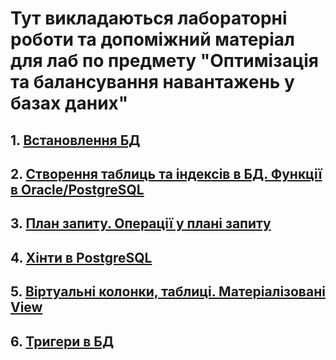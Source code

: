 # Тут викладаються лабораторні роботи та допоміжний матеріал для лаб по предмету "Оптимізація та балансування навантажень у базах даних"

## 1. [Встановлення БД](./lab01)
## 2. [Створення таблиць та індексів в БД. Функції в Oracle/PostgreSQL](./lab02)
## 3. [План запиту. Операції у плані запиту](./lab03)
## 4. [Хінти в PostgreSQL](./lab04)
## 5. [Віртуальні колонки, таблиці. Матеріалізовані View](./lab05)
## 6. [Тригери в БД](./lab06)

